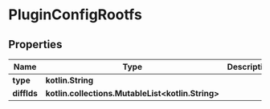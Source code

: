 
# PluginConfigRootfs

## Properties
| Name | Type | Description | Notes |
| ------------ | ------------- | ------------- | ------------- |
| **type** | **kotlin.String** |  |  [optional] |
| **diffIds** | **kotlin.collections.MutableList&lt;kotlin.String&gt;** |  |  [optional] |



